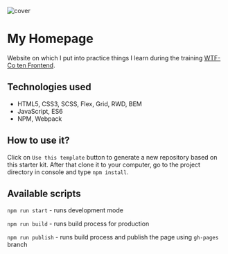 ![cover](https://cotenfrontend.pl/img/cover.png)

# My Homepage 

Website on which I put into practice things I learn during the training [WTF-Co ten Frontend](https://cotenfrontend.pl/).

## Technologies used

- HTML5, CSS3, SCSS, Flex, Grid, RWD, BEM
- JavaScript, ES6 
- NPM, Webpack

## How to use it?

Click on `Use this template` button to generate a new repository based on this starter kit. After that clone it to your computer, go to the project directory in console and type `npm install`.

## Available scripts

`npm run start` - runs development mode

`npm run build` - runs build process for production

`npm run publish` - runs build process and publish the page using `gh-pages` branch


